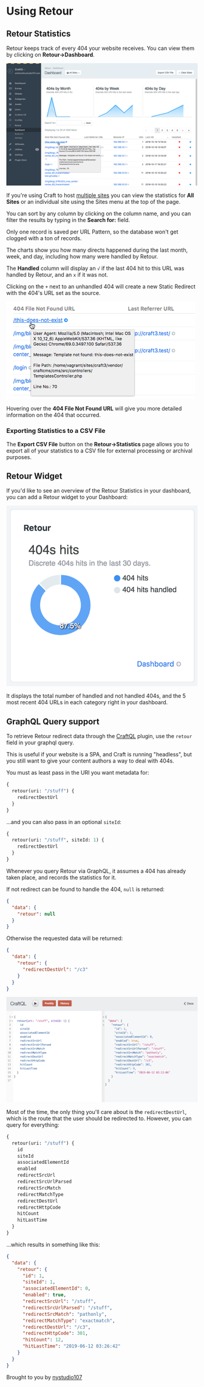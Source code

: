 # Using Retour

## Retour Statistics

Retour keeps track of every 404 your website receives.  You can view them by clicking on **Retour->Dashboard**.  

![Screenshot](./resources/screenshots/retour-dashboard.png)

If you're using Craft to host [multiple sites](https://docs.craftcms.com/v3/sites.html) you can view the statistics for **All Sites** or an individual site using the Sites menu at the top of the page.

You can sort by any column by clicking on the column name, and you can filter the results by typing in the **Search for:** field.

Only one record is saved per URL Pattern, so the database won't get clogged with a ton of records.

The charts show you how many directs happened during the last month, week, and day, including how many were handled by Retour.

The **Handled** column will display an `√` if the last 404 hit to this URL was handled by Retour, and an `x` if it was not.

Clicking on the `+` next to an unhandled 404 will create a new Static Redirect with the 404's URL set as the source.

![Screenshot](./resources/screenshots/retour-not-found-detail.png)

Hovering over the **404 File Not Found URL** will give you more detailed information on the 404 that occurred.

### Exporting Statistics to a CSV File

The **Export CSV File** button on the **Retour->Statistics** page allows you to export all of your statistics to a CSV file for external processing or archival purposes.

## Retour Widget

If you'd like to see an overview of the Retour Statistics in your dashboard, you can add a Retour widget to your Dashboard:

![Screenshot](./resources/screenshots/retour-widget.png)

It displays the total number of handled and not handled 404s, and the 5 most recent 404 URLs in each category right in your dashboard.

## GraphQL Query support

To retrieve Retour redirect data through the [CraftQL](https://github.com/markhuot/craftql) plugin, use the `retour` field in your graphql query.

This is useful if your website is a SPA, and Craft is running "headless", but you still want to give your content authors a way to deal with 404s.

You must as least pass in the URI you want metadata for:

```graphql
{
  retour(uri: "/stuff") {
    redirectDestUrl
  }
}
```

...and you can also pass in an optional `siteId`:

```graphql
{
  retour(uri: "/stuff", siteId: 1) {
    redirectDestUrl
  }
}
```
Whenever you query Retour via GraphQL, it assumes a 404 has already taken place, and records the statistics for it.

If not redirect can be found to handle the 404, `null` is returned:

```json
{
  "data": {
    "retour": null
  }
}
```

Otherwise the requested data will be returned:
```json
{
  "data": {
    "retour": {
      "redirectDestUrl": "/c3"
    }
  }
}
```
![Screenshot](./resources/screenshots/retour-craftql-query.png)

Most of the time, the only thing you'll care about is the `redirectDestUrl`, which is the route that the user should be redirected to. However, you can query for everything:

```graphql
{
  retour(uri: "/stuff") {
    id
    siteId
    associatedElementId
    enabled
    redirectSrcUrl
    redirectSrcUrlParsed
    redirectSrcMatch
    redirectMatchType
    redirectDestUrl
    redirectHttpCode
    hitCount
    hitLastTime
  }
}
```

...which results in something like this:
```json
{
  "data": {
    "retour": {
      "id": 1,
      "siteId": 1,
      "associatedElementId": 0,
      "enabled": true,
      "redirectSrcUrl": "/stuff",
      "redirectSrcUrlParsed": "/stuff",
      "redirectSrcMatch": "pathonly",
      "redirectMatchType": "exactmatch",
      "redirectDestUrl": "/c3",
      "redirectHttpCode": 301,
      "hitCount": 12,
      "hitLastTime": "2019-06-12 03:26:42"
    }
  }
}
```

Brought to you by [nystudio107](https://nystudio107.com/)
